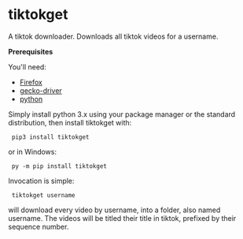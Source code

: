 # tiktokget
A tiktok downloader. Downloads all tiktok videos for a username.

**Prerequisites**

You'll need:

 * [Firefox](https://www.mozilla.org/en-US/firefox/new/)
 * [gecko-driver](https://github.com/mozilla/geckodriver/releases)
 * [python](https://www.python.org/)
 
 Simply install python 3.x using your package manager or the standard distribution, then install tiktokget with:
 
     pip3 install tiktokget
     
 or in Windows:
 
     py -m pip install tiktokget
 
 Invocation is simple:
 
     tiktokget username
 
 will download every video by username, into a folder, also named username.
 The videos will be titled their title in tiktok, prefixed by their sequence number.
 
